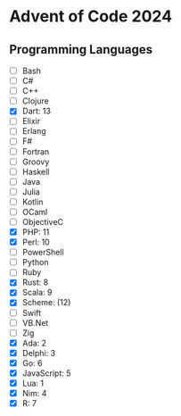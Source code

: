 # Advent of Code 2024

## Programming Languages
- [ ] Bash
- [ ] C#
- [ ] C++
- [ ] Clojure
- [x] Dart: 13
- [ ] Elixir
- [ ] Erlang
- [ ] F#
- [ ] Fortran
- [ ] Groovy
- [ ] Haskell
- [ ] Java
- [ ] Julia
- [ ] Kotlin
- [ ] OCaml
- [ ] ObjectiveC
- [x] PHP: 11
- [x] Perl: 10
- [ ] PowerShell
- [ ] Python
- [ ] Ruby
- [x] Rust: 8
- [x] Scala: 9
- [x] Scheme: (12)
- [ ] Swift
- [ ] VB.Net
- [ ] Zig
- [x] Ada: 2
- [x] Delphi: 3
- [x] Go: 6
- [x] JavaScript: 5
- [x] Lua: 1
- [x] Nim: 4
- [x] R: 7
